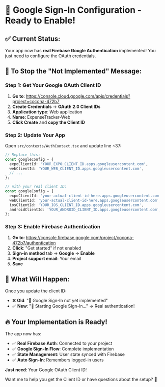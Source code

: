 # 🚀 Google Sign-In Configuration - Ready to Enable!

## ✅ **Current Status:**
Your app now has **real Firebase Google Authentication** implemented! You just need to configure the OAuth credentials.

## 🔧 **To Stop the "Not Implemented" Message:**

### **Step 1: Get Your Google OAuth Client ID**

1. **Go to**: https://console.cloud.google.com/apis/credentials?project=cocona-472b7
2. **Create Credentials** → **OAuth 2.0 Client IDs**
3. **Application type**: Web application  
4. **Name**: ExpenseTracker-Web
5. **Click Create** and **copy the Client ID**

### **Step 2: Update Your App**

Open `src/contexts/AuthContext.tsx` and update line ~37:

```typescript
// Replace this:
const googleConfig = {
  expoClientId: 'YOUR_EXPO_CLIENT_ID.apps.googleusercontent.com',
  webClientId: 'YOUR_WEB_CLIENT_ID.apps.googleusercontent.com',
  // ...
};

// With your real client ID:
const googleConfig = {
  expoClientId: 'your-actual-client-id-here.apps.googleusercontent.com',
  webClientId: 'your-actual-client-id-here.apps.googleusercontent.com',
  iosClientId: 'YOUR_IOS_CLIENT_ID.apps.googleusercontent.com',
  androidClientId: 'YOUR_ANDROID_CLIENT_ID.apps.googleusercontent.com',
};
```

### **Step 3: Enable Firebase Authentication**

1. **Go to**: https://console.firebase.google.com/project/cocona-472b7/authentication
2. **Click**: "Get started" if not enabled
3. **Sign-in method** tab → **Google** → **Enable**
4. **Project support email**: Your email
5. **Save**

## 🎯 **What Will Happen:**

Once you update the client ID:
- ❌ **Old**: "🔧 Google Sign-In not yet implemented"  
- ✅ **New**: "🔐 Starting Google Sign-In..." → Real authentication!

## 🔥 **Your Implementation is Ready!**

The app now has:
- ✅ **Real Firebase Auth**: Connected to your project
- ✅ **Google Sign-In Flow**: Complete implementation  
- ✅ **State Management**: User state synced with Firebase
- ✅ **Auto Sign-In**: Remembers logged-in users

**Just need**: Your Google OAuth Client ID! 

Want me to help you get the Client ID or have questions about the setup? 🚀